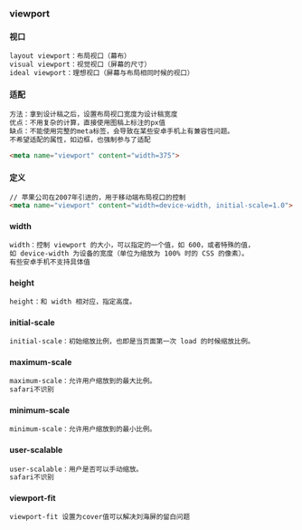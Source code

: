 ### viewport

#### 视口

```js
layout viewport：布局视口（幕布）
visual viewport：视觉视口（屏幕的尺寸）
ideal viewport：理想视口（屏幕与布局相同时候的视口）
```

#### 适配

```css
方法：拿到设计稿之后，设置布局视口宽度为设计稿宽度
优点：不用复杂的计算，直接使用图稿上标注的px值
缺点：不能使用完整的meta标签，会导致在某些安卓手机上有兼容性问题。
不希望适配的属性，如边框，也强制参与了适配
```

```html
<meta name="viewport" content="width=375">
```

#### 定义

```html
// 苹果公司在2007年引进的，用于移动端布局视口的控制
<meta name="viewport" content="width=device-width, initial-scale=1.0">
```
#### width

```css
width：控制 viewport 的大小，可以指定的一个值，如 600，或者特殊的值，
如 device-width 为设备的宽度（单位为缩放为 100% 时的 CSS 的像素）。
有些安卓手机不支持具体值
```

#### height

```css
height：和 width 相对应，指定高度。
```

#### initial-scale

```css
initial-scale：初始缩放比例，也即是当页面第一次 load 的时候缩放比例。
```

#### maximum-scale

```css
maximum-scale：允许用户缩放到的最大比例。
safari不识别
```

#### minimum-scale

```css
minimum-scale：允许用户缩放到的最小比例。
```

#### user-scalable

```css
user-scalable：用户是否可以手动缩放。
safari不识别
```

#### viewport-fit

```css
viewport-fit 设置为cover值可以解决刘海屏的留白问题
```





